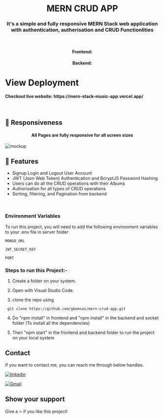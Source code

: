 <h1 align="center">MERN CRUD APP</h1>

<h3 align="center">It's a simple and fully responsive MERN Stack web application with authentication, autherisation and CRUD Functionlities </h3>

<br />


<h4 align="center">Frontend:</h4>



<h4 align="center">Backend:</h4>






<h1>View Deployment</h1>
</hr>
<h4>Checkout live website: https://mern-stack-music-app.vercel.app/</h4>
</hr>




<br />

## 🚀 Responsiveness

<h4 align="center">All Pages are fully responsive for all screen sizes</h4>

![mockup](https://user-images.githubusercontent.com/101813593/205062955-45cab395-5da9-46dc-a315-a2390a1bc34a.png)




## 🚀 Features
- Signup Login and Logout User Account
- JWT (Json Web Token) Authentication and BcryptJS Password Hashing 
- Users can do all the CRUD operations with their Albums 
- Authorisation for all types of CRUD operations
- Sorting, filtering, and Pagination from backend
<br />



### Environment Variables

To run this project, you will need to add the following environment variables to your .env file in server folder

`MONGO_URL`

`JWT_SECRET_KEY`

`PORT`


### Steps to run this Project:-

1. Create a folder on your system.

2. Open with Visual Studio Code.

3.  clone the repo using
``` 
 git clone https://github.com/gkomsai/mern-crud-app.git
```

4. Do "npm install" in frontend and "npm install" in the backend and socket folder  (To install all the dependencies)

5. Then "npm start" in the frontend and backend  folder to run the project on your local system


## Contact

If you want to contact me, you can reach me through below handles.

[![linkedin](https://img.shields.io/badge/Gautam_Kumar-0077B5?style=for-the-badge&logo=linkedin&logoColor=white)](https://linkedin.com/in/gautam-kumar-9bba54222/)

[![Gmail](https://img.shields.io/badge/Gautam_Kumar-D14836?style=for-the-badge&logo=gmail&logoColor=white)](mailto:gkomsai788@gmail.com)


## Show your support

Give a ⭐️ if you like this project!

